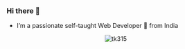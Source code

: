 ### Hi there 👋

- I’m a passionate self-taught Web Developer 🚀 from India

<p align="center"> <img src="https://github-readme-stats.vercel.app/api?username=tk315&show_icons=true&theme=gotham" alt="tk315" />




